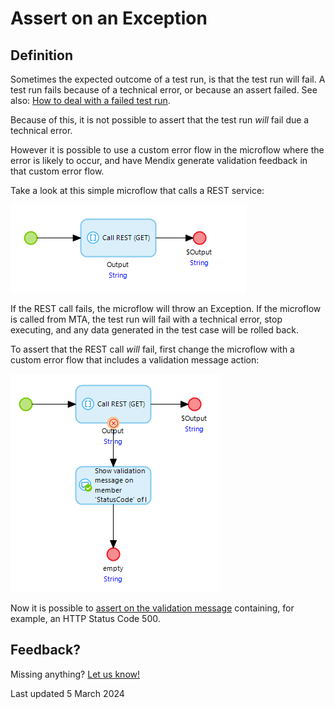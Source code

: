 # Assert on an Exception

## Definition

Sometimes the expected outcome of a test run, is that the test run will fail. 
A test run fails because of a technical error, or because an assert failed. 
See also: [How to deal with a failed test run](../run-tests/deal-with-failed-testrun).

Because of this, it is not possible to assert that the test run *will* fail due a technical error.

However it is possible to use a custom error flow in the microflow where the error is likely to occur, and have Mendix generate validation feedback in that custom error flow.

Take a look at this simple microflow that calls a REST service:

![REST call](../images/rest-call-01.png)

If the REST call fails, the microflow will throw an Exception. 
If the microflow is called from MTA, the test run will fail with a technical error, stop executing, and any data generated in the test case will be rolled back.

To assert that the REST call *will* fail, first change the microflow with a custom error flow that includes a validation message action:

![REST call](../images/rest-call-02.png)

Now it is possible to [assert on the validation message](../../../Assert/assert-validation-feedback) containing, for example, an HTTP Status Code 500.


## Feedback?
Missing anything? [Let us know!](mailto:support@menditect.com)

Last updated 5 March 2024